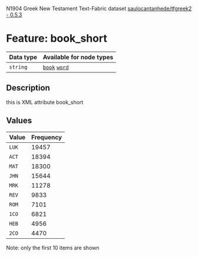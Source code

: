 <p>N1904 Greek New Testament Text-Fabric dataset <a href="https://github.com/saulocantanhede/tfgreek2">saulocantanhede/tfgreek2 - 0.5.3</a></p>

<h1>Feature: book_short</h1>

<table>
<thead>
<tr>
  <th>Data type</th>
  <th>Available for node types</th>
</tr>
</thead>
<tbody>
<tr>
  <td><code>string</code></td>
  <td><A HREF="featurebynodetype.md#book"><code>book</code></A> <A HREF="featurebynodetype.md#word"><code>word</code></A></td>
</tr>
</tbody>
</table>

<h2>Description</h2>

<p>this is XML attribute book_short</p>

<h2>Values</h2>

<table>
<thead>
<tr>
  <th>Value</th>
  <th>Frequency</th>
</tr>
</thead>
<tbody>
<tr>
  <td><code>LUK</code></td>
  <td>19457</td>
</tr>
<tr>
  <td><code>ACT</code></td>
  <td>18394</td>
</tr>
<tr>
  <td><code>MAT</code></td>
  <td>18300</td>
</tr>
<tr>
  <td><code>JHN</code></td>
  <td>15644</td>
</tr>
<tr>
  <td><code>MRK</code></td>
  <td>11278</td>
</tr>
<tr>
  <td><code>REV</code></td>
  <td>9833</td>
</tr>
<tr>
  <td><code>ROM</code></td>
  <td>7101</td>
</tr>
<tr>
  <td><code>1CO</code></td>
  <td>6821</td>
</tr>
<tr>
  <td><code>HEB</code></td>
  <td>4956</td>
</tr>
<tr>
  <td><code>2CO</code></td>
  <td>4470</td>
</tr>
</tbody>
</table>

<p>Note: only the first 10 items are shown</p>
